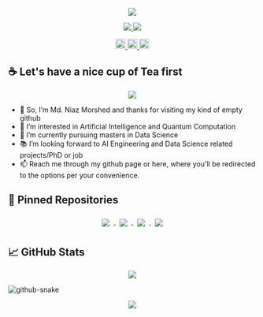 <p align='center'>
  <a href="https://n1az.github.io">
    <img src="https://capsule-render.vercel.app/api?type=waving&color=auto&height=300&section=header&text=May%20Peace%20Be%20Upon%20You&fontSize=50&animation=fadeIn&fontAlignY=38&desc=Wellcome%20To%20my%20Github%20Profile%20🕹️!&descAlignY=51&descAlign=62"/>
  </a>
</p>

<p align='center'>
  <a href="https://n1az.github.io">
    <img src="https://img.shields.io/badge/MY%20PAGE%20-%23F7DF1E.svg?&style=for-the-badge&&logoColor=white"/>
  </a>
  <a href="#contact">
    <img src="https://img.shields.io/badge/CONNECT%20-%234FC08D.svg?&style=for-the-badge&&logoColor=white"/>
  </a>
</p>
<p align='center'>
    <a href="https://www.linkedin.com/in/n1az/">
    <img height="20" src="https://img.shields.io/badge/linkedin-%230077B5.svg?style=for-the-badge&logo=linkedin&logoColor=white"/>
  </a>
  <a href="https://twitter.com/n1azmorshed">
    <img height="20" src="https://img.shields.io/badge/Twitter-%231DA1F2.svg?style=for-the-badge&logo=Twitter&logoColor=white"/>
  </a>
  <a href="https://www.instagram.com/n1azmorshed/">
    <img height="20" src="https://img.shields.io/badge/Instagram-%23E4405F.svg?style=for-the-badge&logo=Instagram&logoColor=white"/>
  </a>
 </p>
 
 ## ☕ Let's have a nice cup of Tea first
 
 <p align='center'>
    <img src="https://media.giphy.com/media/Gue1HInww5M6Q/giphy.gif"/>
  </a>
 </p>
 
- 👋 So, I’m Md. Niaz Morshed and thanks for visiting my kind of empty github
- 👀 I’m interested in Artificial Intelligence and Quantum Computation
- 🌱 I’m currently pursuing masters in Data Science
- 📚 I’m looking forward to AI Engineering and Data Science related projects/PhD or job
- 📫 Reach me through my github page or here, where you'll be redirected to the options per your convenience.

## 📌 Pinned Repositories
<p align='center'>
  <a href="https://github.com/n1az/dog-vision-ai">
    <img align="center" style="margin:0.5rem" src="https://github-readme-stats.vercel.app/api/pin/?username=n1az&repo=dog-vision-ai&border_color=2e4058&layout=compact&show_icons=true&theme=gruvbox" />
  </a>

  <a href="https://github.com/n1az/ai-survey-analysis">
    <img align="center" style="margin:0.5rem" src="https://github-readme-stats.vercel.app/api/pin/?username=n1az&repo=ai-survey-analysis&border_color=2e4058&layout=compact&show_icons=true&theme=gruvbox" />
  </a>

  <a href="https://github.com/n1az/MedBot">
    <img align="center" style="margin:0.5rem" src="https://github-readme-stats.vercel.app/api/pin/?username=n1az&repo=MedBot&border_color=2e4058&layout=compact&show_icons=true&theme=gruvbox" />
  </a>
  <a href="https://github.com/n1az/DSAI-bootcamp">
    <img align="center" style="margin:0.5rem" src="https://github-readme-stats.vercel.app/api/pin/?username=n1az&repo=DSAI-bootcamp&border_color=2e4058&layout=compact&show_icons=true&theme=gruvbox" />
  </a>
 </p>


## &#x1f4c8; GitHub Stats
<p align='center'>
  <img src="https://github-readme-stats.vercel.app/api/top-langs/?username=n1az&border_color=2e4058&layout=compact&show_icons=true&theme=gruvbox"/>
</p>

<picture>
  <source media="(prefers-color-scheme: dark)" srcset="github-snake-dark.svg" />
  <source media="(prefers-color-scheme: light)" srcset="github-snake.svg" />
  <img alt="github-snake" src="github-snake.svg" />
</picture>

 <p align='center'>
    <img src="https://media.giphy.com/media/QLgtN0msAekg3x7YTm/giphy.gif"/>
  </a>
 </p>


